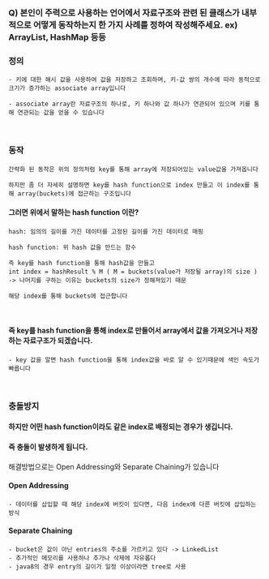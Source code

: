 ### Q) 본인이 주력으로 사용하는 언어에서 자료구조와 관련 된 클래스가 내부적으로 어떻게 동작하는지 한 가지 사례를 정하여 작성해주세요. ex) ArrayList, HashMap 등등

### 정의
    - 키에 대한 해시 값을 사용하여 값을 저장하고 조회하며, 키-값 쌍의 개수에 따라 동적으로 크기가 증가하는 associate array입니다
    
    - associate array란 자료구조의 하나로, 키 하나와 값 하나가 연관되어 있으며 키를 통해 연관되는 값을 얻을 수 있습니다
<br>

### 동작  
    간략화 된 동작은 위의 정의처럼 key를 통해 array에 저장되어있는 value값을 가져옵니다
    
    하지만 좀 더 자세히 설명하면 key를 hash function으로 index 만들고 이 index를 통해 array(buckets)에 접근하는 구조입니다


#### 그러면 위에서 말하는 **hash function** 이란?
    hash: 임의의 길이를 가진 데이터를 고정된 길이를 가진 데이터로 매핑

    hash function: 위 hash 값을 만드는 함수
    
    즉 key를 hash function을 통해 hash값을 만들고
    int index = hashResult % M ( M = buckets(value가 저장될 array)의 size ) 
    -> 나머지를 구하는 이유는 buckets의 size가 정해져있기 때문
    
    해당 index를 통해 buckets에 접근합니다

<br>

#### 즉 key를 hash function을 통해 index로 만들어서 array에서 값을 가져오거나 저장하는 자료구조가 되겠습니다. <br>
    - key 값을 알면 hash function을 통해 index값을 바로 알 수 있기때문에 색인 속도가 빠릅니다

<br>

### 충돌방지
#### 하지만 어떤 hash function이라도 같은 index로 배정되는 경우가 생깁니다. 
#### 즉 충돌이 발생하게 됩니다.

해결방법으로는 Open Addressing와 Separate Chaining가 있습니다

#### Open Addressing
    - 데이터를 삽입할 때 해당 index에 버킷이 있다면, 다음 index에 다른 버킷에 삽입하는 방식

#### Separate Chaining
    - bucket은 값이 아닌 entries의 주소를 가르키고 있다 -> LinkedList
    - 추가적인 메모리를 사용하나 추가나 삭제에 자유롭다
    - java8의 경우 entry의 길이가 일정 이상이라면 tree로 사용
